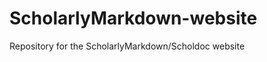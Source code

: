 ScholarlyMarkdown-website
=========================

Repository for the ScholarlyMarkdown/Scholdoc website
